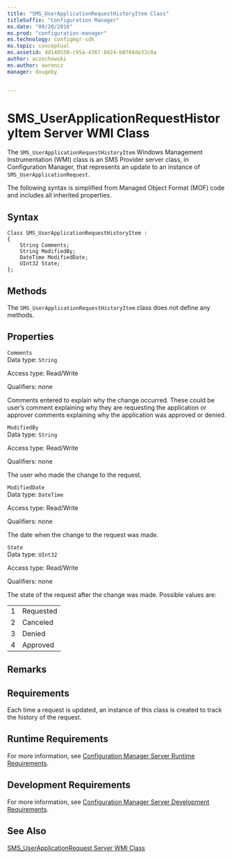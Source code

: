 ```yaml
---
title: "SMS_UserApplicationRequestHistoryItem Class"
titleSuffix: "Configuration Manager"
ms.date: "09/20/2016"
ms.prod: "configuration-manager"
ms.technology: configmgr-sdk
ms.topic: conceptual
ms.assetid: 4d140550-c95a-4367-8d24-b0704de33c0a
author: aczechowski
ms.author: aaroncz
manager: dougeby


---
```

# SMS_UserApplicationRequestHistoryItem Server WMI Class
The `SMS_UserApplicationRequestHistoryItem` Windows Management Instrumentation (WMI) class is an SMS Provider server class, in Configuration Manager, that represents an update to an instance of `SMS_UserApplicationRequest`.  

 The following syntax is simplified from Managed Object Format (MOF) code and includes all inherited properties.  

## Syntax  

```  
Class SMS_UserApplicationRequestHistoryItem :    
{  
    String Comments;  
    String ModifiedBy;  
    DateTime ModifiedDate;  
    UInt32 State;  
};  
```  

## Methods  
 The `SMS_UserApplicationRequestHistoryItem` class does not define any methods.  

## Properties  
 `Comments`  
 Data type: `String`  

 Access type: Read/Write  

 Qualifiers: none  

 Comments entered to explain why the change occurred. These could be user’s comment explaining why they are requesting the application or approver comments explaining why the application was approved or denied.  

 `ModifiedBy`  
 Data type: `String`  

 Access type: Read/Write  

 Qualifiers: none  

 The user who made the change to the request.  

 `ModifiedDate`  
 Data type: `DateTime`  

 Access type: Read/Write  

 Qualifiers: none  

 The date when the change to the request was made.  

 `State`  
 Data type: `UInt32`  

 Access type: Read/Write  

 Qualifiers: none  

 The state of the request after the change was made. Possible values are:  

|||  
|-|-|  
|1|Requested|  
|2|Canceled|  
|3|Denied|  
|4|Approved|  

## Remarks  

## Requirements  
 Each time a request is updated, an instance of this class is created to track the history of the request.  

## Runtime Requirements  
 For more information, see [Configuration Manager Server Runtime Requirements](../../../develop/core/reqs/server-runtime-requirements.md).  

## Development Requirements  
 For more information, see [Configuration Manager Server Development Requirements](../../../develop/core/reqs/server-development-requirements.md).  

## See Also  
 [SMS_UserApplicationRequest Server WMI Class](../../../develop/reference/apps/sms_userapplicationrequest-server-wmi-class.md)
